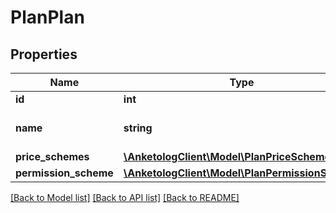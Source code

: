 # PlanPlan

## Properties
Name | Type | Description | Notes
------------ | ------------- | ------------- | -------------
**id** | **int** | ID | 
**name** | **string** | Название тарифного плана | 
**price_schemes** | [**\AnketologClient\Model\PlanPriceScheme[]**](PlanPriceScheme.md) |  | 
**permission_scheme** | [**\AnketologClient\Model\PlanPermissionScheme**](PlanPermissionScheme.md) |  | 

[[Back to Model list]](../README.md#documentation-for-models) [[Back to API list]](../README.md#documentation-for-api-endpoints) [[Back to README]](../README.md)


